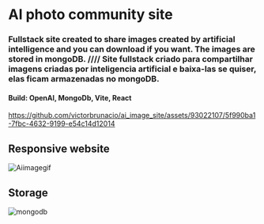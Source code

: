 # AI photo community site

### Fullstack site created to share images created by artificial intelligence and you can download if you want. The images are stored in mongoDB. //// Site  fullstack criado para compartilhar imagens criadas por inteligencia artificial e baixa-las se quiser, elas ficam armazenadas no mongoDB.
#### Build: OpenAI, MongoDb, Vite, React

https://github.com/victorbrunacio/ai_image_site/assets/93022107/5f990ba1-7fbc-4632-9199-e54c14d12014


## Responsive website
![Aiimagegif](https://github.com/victorbrunacio/ai_image_site/assets/93022107/f7b9b923-b4ac-4227-a060-a4d28646a3d6)

## Storage

![mongodb](https://github.com/victorbrunacio/ai_image_site/assets/93022107/f532574b-5e1c-4694-9406-04fdc501f1a1)
